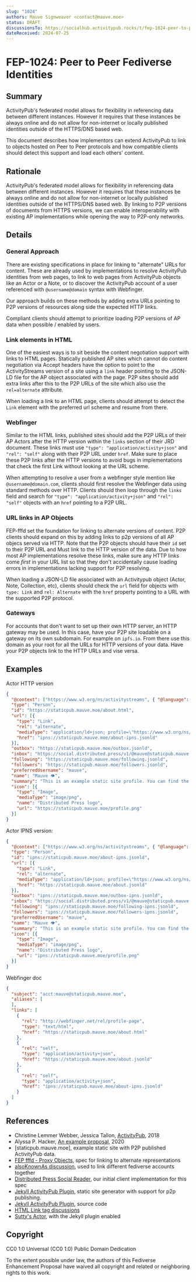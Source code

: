 ```yaml
---
slug: "1024"
authors: Mauve Signweaver <contact@mauve.moe>
status: DRAFT
discussionsTo: https://socialhub.activitypub.rocks/t/fep-1024-peer-to-peer-fediverse-identities/4400
dateReceived: 2024-07-25
---
```

# FEP-1024: Peer to Peer Fediverse Identities


## Summary

<!-- A short summary (no more than 200 words) of the proposal. -->

ActivityPub's federated model allows for flexibility in referencing data between different instances. However it requires that these instances be always online and do not allow for non-internet or locally published identities outside of the HTTPS/DNS based web.

This document describes how implementors can extend ActivityPub to link to objects hosted on Peer to Peer protocols and how compatible clients should detect this support and load each others' content.

## Rationale

ActivityPub's federated model allows for flexibility in referencing data between different instances. However it requires that these instances be always online and do not allow for non-internet or locally published identities outside of the HTTPS/DNS based web. By linking to P2P versions of documents from HTTPS versions, we can enable interoperability with existing AP implementations while opening the way to P2P-only networks.

## Details

### General Approach

There are existing specifications in place for linking to "alternate" URLs for content. These are already used by implementations to resolve ActivityPub identities from web pages, to link to web pages from ActivityPub objects like an Actor or a Note, or to discover the ActivityPub account of a user referenced with `@username@domain` syntax with Webfinger. 

Our approach builds on these methods by adding extra URLs pointing to P2P versions of resources along side the expected HTTP links.

Compliant clients should attempt to prioritize loading P2P versions of AP data when possible / enabled by users.

### Link elements in HTML

One of the easiest ways is to sit beside the content negotiation support with links to HTML pages. Statically published AP sites which cannot do content negotiation via Accept headers have the option to point to the ActivityStreams version of a site using a `link` header pointing to the JSON-LD file for the AP object associated with the page. P2P sites should add extra links after this to the P2P URLs of the site which also use the `rel=alternate` attribute.

When loading a link to an HTML page, clients should attempt to detect the `Link` element with the preferred url scheme and resume from there.

### Webfinger

Similar to the HTML links, published sites should add the P2P URLs of their AP Actors after the HTTP version within the `links` section of their JRD document. These links must use `"type": "application/activity+json"` and `"rel": "self"` along with their P2P URL under `href`. Make sure to place these P2P links after the HTTP versions to avoid bugs in implementations that check the first Link without looking at the URL scheme.

When attempting to resolve a user from a webfinger style mention like `@username@domain.com`, clients should first resolve the Webfinger data using standard methods over HTTP. Clients should then loop through the `links` field and search for `"type": "application/activity+json"` and `"rel": "self"` objects with an `href` pointing to a P2P URL.

### URL links in AP Objects

FEP-fffd set the foundation for linking to alternate versions of content. P2P clients should expand on this by adding links to p2p versions of all AP objecs served via HTTP. Note that the P2P objects should have their `id` set to their P2P URL and Must link to the HTTP version of the data. Due to how most AP implementations resolve these links, make sure any HTTP links come *first* in your URL list so that they don't accidentally cause loading errors in implementations lacking support for P2P resolving.

When loading a JSON-LD file associated with an Activitypub object (Actor, Note, Collection, etc), clients should check the `url` field for objects with `type: Link` and `rel: Alternate` with the `href` property pointing to a URL with the supported P2P protocol.

### Gateways

For accounts that don't want to set up their own HTTP server, an HTTP gateway may be used. In this case, have your P2P site loadable on a gateway on its own subdomain. For example on `ipfs.io`. From there use this domain as your root for all the URLs for HTTP versions of your data. Have your P2P objects link to the HTTP URLs and vise versa.

## Examples

Actor HTTP version

```json
{
  "@context": ["https://www.w3.org/ns/activitystreams", { "@language": "en- CA" }],
  "type": "Person",
  "id": "https://staticpub.mauve.moe/about.html",
  "url": [{
    "type": "Link",
    "rel": "alternate",
    "mediaType": "application/ld+json; profile=\"https://www.w3.org/ns/activitystreams\"",
    "href": "ipns://staticpub.mauve.moe/about-ipns.jsonld"
  }],
  "outbox": "https://staticpub.mauve.moe/outbox.jsonld",
  "inbox": "https://social.distributed.press/v1/@mauve@staticpub.mauve.moe/inbox",
  "following": "https://staticpub.mauve.moe/following.jsonld",
  "followers": "https://staticpub.mauve.moe/followers.jsonld",
  "preferredUsername": "mauve",
  "name": "Mauve 👁️",
  "summary": "This is an example static site profile. You can find the source code at https://github.com/RangerMauve/staticpub.mauve.moe/",
  "icon": [{
    "type": "Image",
    "mediaType": "image/png",
    "name": "Distributed Press logo",
    "url": "https://staticpub.mauve.moe/profile.png"
  }]
}
```

Actor IPNS version:

```json
{
  "@context": ["https://www.w3.org/ns/activitystreams", { "@language": "en- CA" }],
  "type": "Person",
  "id": "ipns://staticpub.mauve.moe/about-ipns.jsonld",
  "url": [{
    "type": "Link",
    "rel": "alternate",
    "mediaType": "application/ld+json; profile=\"https://www.w3.org/ns/activitystreams\"",
    "href": "https://staticpub.mauve.moe/about.jsonld"
  }],
  "outbox": "ipns://staticpub.mauve.moe/outbox-ipns.jsonld",
  "inbox": "https://social.distributed.press/v1/@mauve@staticpub.mauve.moe/inbox",
  "following": "ipns://staticpub.mauve.moe/following-ipns.jsonld",
  "followers": "ipns://staticpub.mauve.moe/followers-ipns.jsonld",
  "preferredUsername": "mauve",
  "name": "Mauve 👁️",
  "summary": "This is an example static site profile. You can find the source code at https://github.com/RangerMauve/staticpub.mauve.moe/",
  "icon": [{
    "type": "Image",
    "mediaType": "image/png",
    "name": "Distributed Press logo",
    "url": "ipns://staticpub.mauve.moe/profile.png"
  }]
}
```

Webfinger doc

```json
{  
  "subject": "acct:mauve@staticpub.mauve.moe",
  "aliases": [
  ],
  "links": [
    {
      "rel": "http://webfinger.net/rel/profile-page",
      "type": "text/html",
      "href": "https://staticpub.mauve.moe/about.html"
    },
    {
      "rel": "self",
      "type": "application/activity+json",
      "href": "https://staticpub.mauve.moe/about.jsonld"
    },
    {
      "rel": "self",
      "type": "application/activity+json",
      "href": "ipns://staticpub.mauve.moe/about-ipns.jsonld"
    }
  ]
}
```


## References

- Christine Lemmer Webber, Jessica Tallon, [ActivityPub][ActivityPub], 2018
- Alyssa P. Hacker, [An example proposal][ABC], 2020
- [staticpub.mauve.moe], example static site with P2P published ActivityPub data.
- [FEP fffd - Proxy Objects](https://codeberg.org/fediverse/fep/src/branch/main/fep/fffd/fep-fffd.md), spec for linking to alternate representations
- [alsoKnownAs discussion](https://socialhub.activitypub.rocks/t/defining-alsoknownas/907), used to link different fediverse accounts together
- [Distributed Press Social Reader](https://github.com/hyphacoop/reader.distributed.press), our initial client implementation for this spec
- [Jekyll ActivityPub Plugin](https://jekyll-activity-pub.sutty.nl/social_distributed_press/), static site generator with support for p2p publishing.
- [Jekyll ActivityPub Plugin](https://0xacab.org/sutty/jekyll/jekyll-activity-pub/-/issues), source code
- [HTML Link tag discussions](https://github.com/w3c/activitypub/issues/310)
- [Sutty's Actor](https://sutty.nl/about.jsonld), with the Jekyll plugin enabled


[ActivityPub]: https://www.w3.org/TR/activitypub/
[ABC]: http://abc.example/abc.html

## Copyright

CC0 1.0 Universal (CC0 1.0) Public Domain Dedication

To the extent possible under law, the authors of this Fediverse Enhancement Proposal have waived all copyright and related or neighboring rights to this work.
